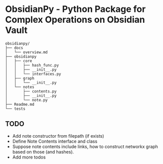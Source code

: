 # ObsidianPy - Python Package for Complex Operations on Obsidian Vault

```
obsidianpy/
├── docs
│   └── overview.md
├── obsidianpy
│   ├── core
│   │   ├── hash_func.py
│   │   ├── __init__.py
│   │   └── interfaces.py
│   ├── graph
│   │   └── __init__.py
│   └── notes
│       ├── contents.py
│       ├── __init__.py
│       └── note.py
├── Readme.md
└── tests
```

## TODO
- Add note constructor from filepath (if exists)
- Define Note Contents interface and class
- Suppose note contents include links, how to construct networkx graph based on those (and hashes).
- Add more todos
